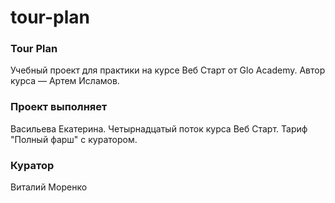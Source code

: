 # tour-plan

### **Tour Plan**

Учебный проект для практики на курсе Веб Старт от Glo Academy. Автор курса — Артем Исламов.

### **Проект выполняет**

Васильева Екатерина. Четырнадцатый поток курса Веб Старт. Тариф "Полный фарш" с куратором.

### **Куратор**

Виталий Моренко
